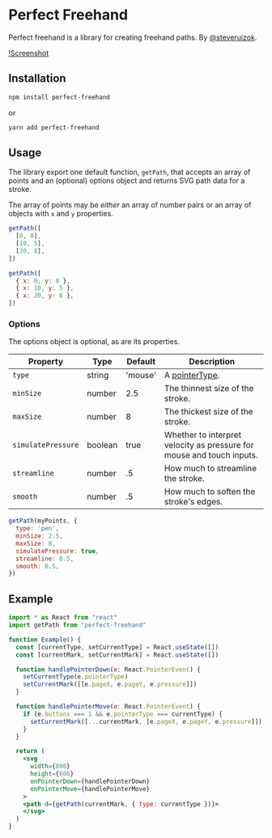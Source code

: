 # Perfect Freehand

Perfect freehand is a library for creating freehand paths. By [@steveruizok](https://twitter.com/steveruizok).

[!Screenshot](/screenshot.png)

## Installation

```bash
npm install perfect-freehand
```

or

```bash
yarn add perfect-freehand
```

## Usage

The library export one default function, `getPath`, that accepts an array of points and an (optional) options object and returns SVG path data for a stroke.

The array of points may be _either_ an array of number pairs or an array of objects with `x` and `y` properties.

```js
getPath([
  [0, 0],
  [10, 5],
  [20, 8],
])

getPath([
  { x: 0, y: 0 },
  { x: 10, y: 5 },
  { x: 20, y: 8 },
])
```

### Options

The options object is optional, as are its properties.

| Property           | Type    | Default | Description                                                                                 |
| ------------------ | ------- | ------- | ------------------------------------------------------------------------------------------- |
| `type`             | string  | 'mouse' | A [pointerType](https://developer.mozilla.org/en-US/docs/Web/API/PointerEvent/pointerType). |
| `minSize`          | number  | 2.5     | The thinnest size of the stroke.                                                            |
| `maxSize`          | number  | 8       | The thickest size of the stroke.                                                            |
| `simulatePressure` | boolean | true    | Whether to interpret velocity as pressure for mouse and touch inputs.                       |
| `streamline`       | number  | .5      | How much to streamline the stroke.                                                          |
| `smooth`           | number  | .5      | How much to soften the stroke's edges.                                                      |

```js
getPath(myPoints, {
  type: 'pen',
  minSize: 2.5,
  maxSize: 8,
  simulatePressure: true,
  streamline: 0.5,
  smooth: 0.5,
})
```

## Example

```jsx
import * as React from "react"
import getPath from "perfect-freehand"

function Example() {
  const [currentType, setCurrentType] = React.useState([])
  const [currentMark, setCurrentMark] = React.useState([])

  function handlePointerDown(e: React.PointerEvent) {
    setCurrentType(e.pointerType)
    setCurrentMark([[e.pageX, e.pageY, e.pressure]])
  }

  function handlePointerMove(e: React.PointerEvent) {
    if (e.buttons === 1 && e.pointerType === currentType) {
      setCurrentMark([...currentMark, [e.pageX, e.pageY, e.pressure]])
    }
  }

  return (
    <svg
      width={800}
      height={600}
      onPointerDown={handlePointerDown}
      onPointerMove={handlePointerMove}
    >
    <path d={getPath(currentMark, { type: currentType })}>
    </svg>
  )
}
```
